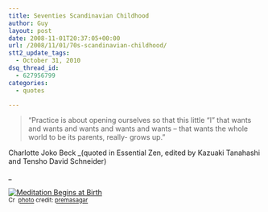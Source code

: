 ```yaml
---
title: Seventies Scandinavian Childhood
author: Guy
layout: post
date: 2008-11-01T20:37:05+00:00
url: /2008/11/01/70s-scandinavian-childhood/
stt2_update_tags:
  - October 31, 2010
dsq_thread_id:
  - 627956799
categories:
  - quotes

---
```

> &#8220;Practice is about opening ourselves so that this little “I” that wants and wants and wants and wants and wants &#8211; that wants the whole world to be its parents, really- grows up.&#8221; 

Charlotte Joko Beck _(quoted in Essential Zen, edited by Kazuaki Tanahashi and Tensho David Schneider)
  
_ 

<a href="https://www.flickr.com/photos/54304913@N00/17647469/" title="Meditation Begins at Birth" target="_blank"><img src="http://farm1.static.flickr.com/12/17647469_54187f8578_m.jpg" alt="Meditation Begins at Birth" border="0" /></a>  
<small><a href="http://creativecommons.org/licenses/by-nc/2.0/" title="Attribution-NonCommercial License" target="_blank"><img src="https://2018.guyjames.com/wp-content/plugins/photo-dropper/images/cc.png" alt="Creative Commons License" border="0" width="16" height="16" align="absmiddle" /></a> <a href="http://www.photodropper.com/photos/" target="_blank">photo</a> credit: <a href="https://www.flickr.com/photos/54304913@N00/17647469/" title="premasagar" target="_blank">premasagar</a></small>